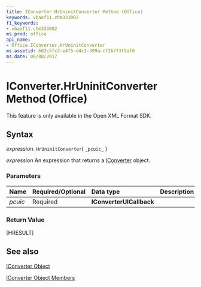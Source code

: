 ```yaml
---
title: IConverter.HrUninitConverter Method (Office)
keywords: vbaof11.chm333002
f1_keywords:
- vbaof11.chm333002
ms.prod: office
api_name:
- Office.IConverter.HrUninitConverter
ms.assetid: 602c5fc2-e4f5-d4c1-399a-cf2b7f3f5af0
ms.date: 06/08/2017
---
```



# IConverter.HrUninitConverter Method (Office)

This feature is only available in the Open XML Format SDK.


## Syntax

 _expression_. `HrUninitConverter`( `_pcuic_` )

 _expression_ An expression that returns a [IConverter](./Office.IConverter.md) object.


### Parameters



|Name|Required/Optional|Data type|Description|
|:-----|:-----|:-----|:-----|
| _pcuic_|Required|**IConverterUICallback**||

### Return Value

[HRESULT]


## See also


[IConverter Object](Office.IConverter.md)



[IConverter Object Members](./overview/Library-Reference/iconverter-members-office.md)

